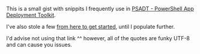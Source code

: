 This is a small gist with snippits I frequently use in [PSADT - PowerShell App Deployment Toolkit](http://psappdeploytoolkit.com).

I've also stole a few [from here to get started](http://www.scriptersinc.com/psadt-quick-reference-functions-list/), until I populate further.

I'd advise not using that link ^^ however, all of the quotes are funky UTF-8 and can cause you issues.